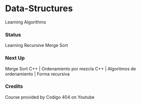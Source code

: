 # Data-Structures

Learning Algorithms

### Status 

Learning Recursive Merge Sort

### Next Up

Merge Sort C++ | Ordenamiento por mezcla C++ | Algoritmos de ordenamiento | Forma recursiva

### Credits

Course provided by Codigo 404 on Youtube